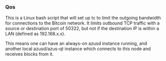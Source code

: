 ### Qos ###

This is a Linux bash script that will set up tc to limit the outgoing bandwidth for connections to the Bitcoin network. It limits outbound TCP traffic with a source or destination port of 50322, but not if the destination IP is within a LAN (defined as 192.168.x.x).

This means one can have an always-on azusd instance running, and another local azusd/azus-qt instance which connects to this node and receives blocks from it.
